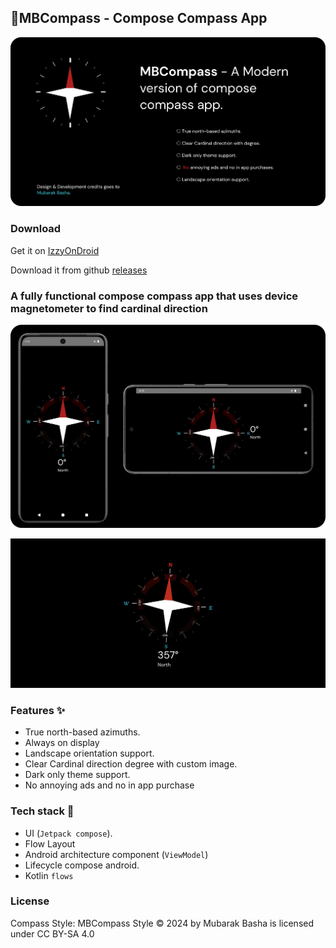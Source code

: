 ## 🧭MBCompass - Compose Compass App

![Banner MBCompass](BannerMBCompass.png)

### Download

Get it on [IzzyOnDroid](https://apt.izzysoft.de/fdroid/index/apk/com.mubarak.mbcompass)

Download it from github [releases](https://github.com/MubarakNative/MbCompass/releases/)

### A fully functional compose compass app that uses device magnetometer to find cardinal direction

![Overview MBCompass](OverviewMBCompass.png)

![MBCompass App](MBCompassAppDemo.gif)

### Features ✨

- True north-based azimuths.
- Always on display
- Landscape orientation support.
- Clear Cardinal direction degree with custom image.
- Dark only theme support.
- No annoying ads and no in app purchase

### Tech stack 🧱

- UI (`Jetpack compose`).
- Flow Layout
- Android architecture component (`ViewModel`)
- Lifecycle compose android.
- Kotlin `flows`

### License
Compass Style: MBCompass Style © 2024 by Mubarak Basha is licensed under CC BY-SA 4.0 